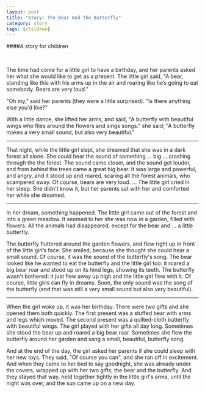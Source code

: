 ```yaml
---
layout: post
title: "Story: The Bear And The Butterfly"
category: story
tags: [children]
---
```


####A story for children

<p>&nbsp;</p>

The time had come for a little girl to have a birthday, and her parents asked her what she would like to get as a present. The little girl said, "A bear, standing like this with his arms up in the air and roaring like he’s going to eat somebody. Bears are very loud."

"Oh my," said her parents (they were a little surprised). "Is there anything else you'd like?"

With a little dance, she lifted her arms, and said, "A butterfly with beautiful wings who flies around the flowers and sings songs." she said; "A butterfly makes a very small sound, but also very beautiful."

--- 
That night, while the little girl slept, she dreamed that she was in a dark forest all alone. She could hear the sound of something … big ... crashing through the the forest. The sound came closer, and the sound got louder, and from behind the trees came a great big bear. It was large and powerful, and angry, and it stood up and roared, scaring all the forest animals, who scampered away. Of course, bears are very loud. ... The little girl cried in her sleep. She didn't know it, but her parents sat with her and comforted her while she dreamed.

--- 
In her dream, something happened. The little girl came out of the forest and into a green meadow. It seemed to her she was now in a garden, filled with flowers. All the animals had disappeared, except for the bear and … a little butterfly.

The butterfly fluttered around the garden flowers, and flew right up in front of the little girl’s face. She smiled, because she thought she could hear a small sound. Of course, it was the sound of the butterfly's song. The bear looked like he wanted to eat the butterfly and the little girl too: it roared a big bear roar and stood up on its hind legs, showing its teeth. The butterfly wasn't bothered: it just flew away up high and the little girl flew with it. Of course, little girls can fly in dreams. Soon, the only sound was the song of the butterfly (and that was still a very small sound but also very beautiful).

---
When the girl woke up, it was her birthday. There were two gifts and she opened them both quickly. The first present was a stuffed bear with arms and legs which moved. The second present was a quilted-cloth butterfly with beautiful wings. The girl played with her gifts all day long. Sometimes she stood the bear up and roared a big bear roar. Sometimes she flew the butterfly around her garden and sang a small, beautiful, butterfly song.

And at the end of the day, the girl asked her parents if she could sleep with her new toys. They said, "Of course you can", and she ran off in excitement. And when they came to her bed to say goodnight, she was already under the covers, wrapped up with her two gifts, the bear and the butterfly. And they stayed that way, held together tightly in the little girl's arms, until the night was over, and the sun came up on a new day.


